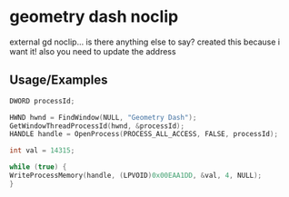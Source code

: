 # geometry dash noclip

external gd noclip... is there anything else to say?
created this because i want it! also you need to update the address

## Usage/Examples

```cpp
DWORD processId;

HWND hwnd = FindWindow(NULL, "Geometry Dash");
GetWindowThreadProcessId(hwnd, &processId);
HANDLE handle = OpenProcess(PROCESS_ALL_ACCESS, FALSE, processId);

int val = 14315;

while (true) {
WriteProcessMemory(handle, (LPVOID)0x00EAA1DD, &val, 4, NULL);
}
```
